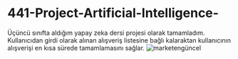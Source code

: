 # 441-Project-Artificial-Intelligence-
Üçüncü sınıfta aldığım yapay zeka dersi projesi olarak tamamladım. Kullanıcıdan girdi olarak alınan alışveriş listesine bağlı kalaraktan kullanıcının alışverişi en kısa sürede tamamlamasını sağlar.
![marketengüncel](https://user-images.githubusercontent.com/57074947/197267936-ca43c3fd-7e80-42e7-a0b0-58c2fa9e5d77.png)
